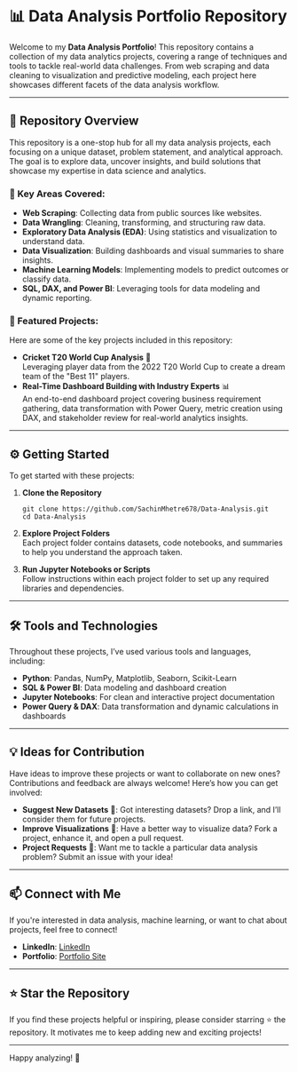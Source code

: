 # 📊 Data Analysis Portfolio Repository

Welcome to my **Data Analysis Portfolio**! This repository contains a collection of my data analytics projects, covering a range of techniques and tools to tackle real-world data challenges. From web scraping and data cleaning to visualization and predictive modeling, each project here showcases different facets of the data analysis workflow.

---

## 🌟 Repository Overview

This repository is a one-stop hub for all my data analysis projects, each focusing on a unique dataset, problem statement, and analytical approach. The goal is to explore data, uncover insights, and build solutions that showcase my expertise in data science and analytics.

### 📌 Key Areas Covered:
- **Web Scraping**: Collecting data from public sources like websites.
- **Data Wrangling**: Cleaning, transforming, and structuring raw data.
- **Exploratory Data Analysis (EDA)**: Using statistics and visualization to understand data.
- **Data Visualization**: Building dashboards and visual summaries to share insights.
- **Machine Learning Models**: Implementing models to predict outcomes or classify data.
- **SQL, DAX, and Power BI**: Leveraging tools for data modeling and dynamic reporting.

### 🚀 Featured Projects:
Here are some of the key projects included in this repository:

- **Cricket T20 World Cup Analysis** 🏏  
  Leveraging player data from the 2022 T20 World Cup to create a dream team of the "Best 11" players.
- **Real-Time Dashboard Building with Industry Experts** 📊  
  An end-to-end dashboard project covering business requirement gathering, data transformation with Power Query, metric creation using DAX, and stakeholder review for real-world analytics insights.
---

## ⚙️ Getting Started

To get started with these projects:

1. **Clone the Repository**  
   ```
   git clone https://github.com/SachinMhetre678/Data-Analysis.git
   cd Data-Analysis
   ```

2. **Explore Project Folders**  
   Each project folder contains datasets, code notebooks, and summaries to help you understand the approach taken.

3. **Run Jupyter Notebooks or Scripts**  
   Follow instructions within each project folder to set up any required libraries and dependencies.

---

## 🛠 Tools and Technologies

Throughout these projects, I’ve used various tools and languages, including:
- **Python**: Pandas, NumPy, Matplotlib, Seaborn, Scikit-Learn
- **SQL & Power BI**: Data modeling and dashboard creation
- **Jupyter Notebooks**: For clean and interactive project documentation
- **Power Query & DAX**: Data transformation and dynamic calculations in dashboards

---

## 💡 Ideas for Contribution

Have ideas to improve these projects or want to collaborate on new ones? Contributions and feedback are always welcome! Here’s how you can get involved:

- **Suggest New Datasets** 📂: Got interesting datasets? Drop a link, and I’ll consider them for future projects.
- **Improve Visualizations** 🎨: Have a better way to visualize data? Fork a project, enhance it, and open a pull request.
- **Project Requests** 🚀: Want me to tackle a particular data analysis problem? Submit an issue with your idea!

---

## 📫 Connect with Me

If you're interested in data analysis, machine learning, or want to chat about projects, feel free to connect!

- **LinkedIn**: [LinkedIn](https://www.linkedin.com/in/sachin-mhetre-382039233/)
- **Portfolio**: [Portfolio Site](https://sachinmhetre.vercel.app)

---

## ⭐️ Star the Repository

If you find these projects helpful or inspiring, please consider starring ⭐️ the repository. It motivates me to keep adding new and exciting projects!

---

Happy analyzing! 🎉
